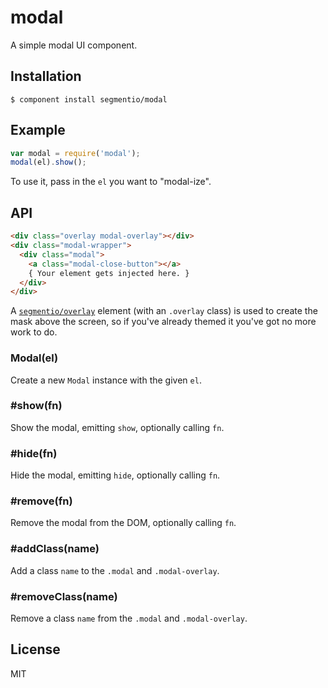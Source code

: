 # modal

  A simple modal UI component.

## Installation

    $ component install segmentio/modal

## Example

```js
var modal = require('modal');
modal(el).show();
```

  To use it, pass in the `el` you want to "modal-ize".

## API

```html
<div class="overlay modal-overlay"></div>
<div class="modal-wrapper">
  <div class="modal">
    <a class="modal-close-button"></a>
    { Your element gets injected here. }
  </div>
</div>
```

A [`segmentio/overlay`](https://github.com/segmentio/overlay) element (with an `.overlay` class) is used to create the mask above the screen, so if you've already themed it you've got no more work to do.


### Modal(el)
  Create a new `Modal` instance with the given `el`.

### #show(fn)
  Show the modal, emitting `show`, optionally calling `fn`.

### #hide(fn)
  Hide the modal, emitting `hide`, optionally calling `fn`.

### #remove(fn)
  Remove the modal from the DOM, optionally calling `fn`.

### #addClass(name)
  Add a class `name` to the `.modal` and `.modal-overlay`.

### #removeClass(name)
  Remove a class `name` from the `.modal` and `.modal-overlay`.

## License

  MIT